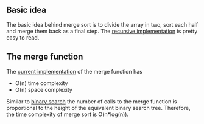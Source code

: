 ## Basic idea
The basic idea behind merge sort is to divide the array in two, sort each half and merge them back as a final step.
The [recursive implementation](https://github.com/rcmgleite/rlalgorithms/blob/master/lib/sort/merge_sort/merge_sort.hpp#L38) is pretty easy to read.

## The merge function
The [current implementation](https://github.com/rcmgleite/rlalgorithms/blob/master/lib/sort/merge_sort/merge_sort.hpp#L50) of the merge function has
- O(n) time complexity
- O(n) space complexity

Similar to [binary search](https://github.com/rcmgleite/rlalgorithms/blob/master/lib/binary_search/README.md) the number of calls to the merge function is proportional to the
height of the equivalent binary search tree.
Therefore, the time complexity of merge sort is O(n*log(n)).
